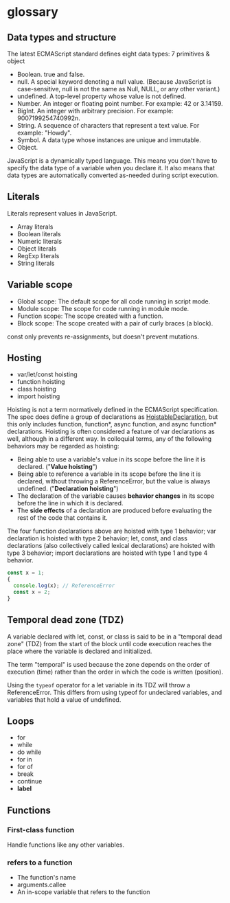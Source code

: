 # glossary

## Data types and structure

The latest ECMAScript standard defines eight data types: 7 primitives & object

- Boolean. true and false.
- null. A special keyword denoting a null value. (Because JavaScript is case-sensitive, null is not the same as Null, NULL, or any other variant.)
- undefined. A top-level property whose value is not defined.
- Number. An integer or floating point number. For example: 42 or 3.14159.
- BigInt. An integer with arbitrary precision. For example: 9007199254740992n.
- String. A sequence of characters that represent a text value. For example: "Howdy".
- Symbol. A data type whose instances are unique and immutable.
- Object.

JavaScript is a dynamically typed language. This means you don't have to specify the data type of a variable when you declare it. It also means that data types are automatically converted as-needed during script execution.

## Literals

Literals represent values in JavaScript.

- Array literals
- Boolean literals
- Numeric literals
- Object literals
- RegExp literals
- String literals

## Variable scope

- Global scope: The default scope for all code running in script mode.
- Module scope: The scope for code running in module mode.
- Function scope: The scope created with a function.
- Block scope: The scope created with a pair of curly braces (a block).

const only prevents re-assignments, but doesn't prevent mutations.

## Hosting

- var/let/const hoisting
- function hoisting
- class hoisting
- import hoisting

Hoisting is not a term normatively defined in the ECMAScript specification. The spec does define a group of declarations as [HoistableDeclaration](https://tc39.es/ecma262/multipage/ecmascript-language-statements-and-declarations.html#prod-HoistableDeclaration), but this only includes function, function*, async function, and async function* declarations. Hoisting is often considered a feature of var declarations as well, although in a different way. In colloquial terms, any of the following behaviors may be regarded as hoisting:

- Being able to use a variable's value in its scope before the line it is declared. ("**Value hoisting**")
- Being able to reference a variable in its scope before the line it is declared, without throwing a ReferenceError, but the value is always undefined. ("**Declaration hoisting**")
- The declaration of the variable causes **behavior changes** in its scope before the line in which it is declared.
- The **side effects** of a declaration are produced before evaluating the rest of the code that contains it.

The four function declarations above are hoisted with type 1 behavior; var declaration is hoisted with type 2 behavior; let, const, and class declarations (also collectively called lexical declarations) are hoisted with type 3 behavior; import declarations are hoisted with type 1 and type 4 behavior.

```javascript
const x = 1;
{
  console.log(x); // ReferenceError
  const x = 2;
}
```

## Temporal dead zone (TDZ)

A variable declared with let, const, or class is said to be in a "temporal dead zone" (TDZ) from the start of the block until code execution reaches the place where the variable is declared and initialized.

The term "temporal" is used because the zone depends on the order of execution (time) rather than the order in which the code is written (position).

Using the `typeof` operator for a let variable in its TDZ will throw a ReferenceError. This differs from using typeof for undeclared variables, and variables that hold a value of undefined.

## Loops

- for
- while
- do while
- for in
- for of
- break
- continue
- **label**

## Functions

### First-class function

Handle functions like any other variables.

### refers to a function

- The function's name
- arguments.callee
- An in-scope variable that refers to the function


